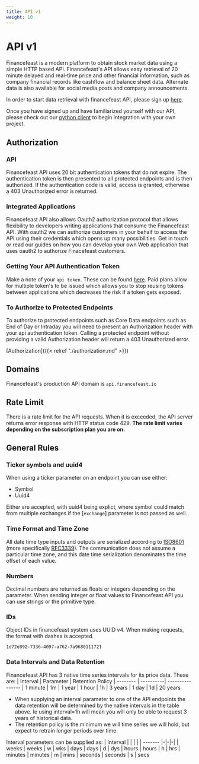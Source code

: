 ```yaml
---
title: API v1
weight: 10
---
```

# API v1
Financefeast is a modern platform to obtain stock market data using a simple HTTP based API. Financefeast's
API allows easy retrieval of 20 minute delayed and real-time price and other financial information, such as company
financial records like cashflow and balance sheet data. Alternate data is also available for social media posts and
company announcements.

In order to start data retrieval with financefeast API, please sign up
[here](https://identity.financefeast.io/account/signup).

Once you have signed up and have familiarized yourself with our API, please
check out our [python client](https://github.com/financefeast/python_client)
to begin integration with your own project.

## Authorization

### API
Financefeast API uses 20 bit authentication tokens that do not expire. The authentication token is then presented to all protected endpoints and is then authorized. 
If the authentication code is valid, access is granted, otherwise a 403 Unauthorized error is returned.

### Integrated Applications
Financefeast API also allows Oauth2 authorization protocol that allows flexibility to developers writing applications that consume the Financefeast API. 
With oauth2 we can authorize customers in your behalf to access the API using their credentials which opens up many possibilities. 
Get in touch or read our guides on how you can develop your own Web application that uses oauth2 to authorize Finacefeast customers.

### Getting Your API Authentication Token

Make a note of your `api token`. These can be found [here](https://customer.financefeast.io/#creds). Paid plans allow for multiple token's to be issued which
allows you to stop reusing tokens between applications which decreases the risk if a token gets exposed.

### To Authorize to Protected Endpoints

To authorize to protected endpoints such as Core Data endpoints such as  End of Day or Intraday you will need to present an Authorization header with your api
authentication token. 
Calling a protected endpoint without providing a valid Authorization header will return a 403 Unauthorized error.

[Authorization]({{< relref "./authorization.md" >}})

## Domains
Financefeast's production API domain is `api.financefeast.io`

## Rate Limit
There is a rate limit for the API requests.  When it is exceeded, the API
server returns error response with HTTP status code 429.  **The rate limit varies depending on the
subscription plan you are on.**

## General Rules

### Ticker symbols and uuid4
When using a ticker parameter on an endpoint you can use either:
* Symbol
* Uuid4

Either are accepted, with uuid4 being explict, where symbol could match from multiple exchanges if the [`exchange`] parameter is not passed
as well.

### Time Format and Time Zone
All date time type inputs and outputs are serialized according to
[ISO8601](https://www.iso.org/iso-8601-date-and-time-format.html)
(more specifically [RFC3339](https://tools.ietf.org/html/rfc3339)).  The
communication does not assume a particular time zone, and this date time
serialization denominates the time offset of each value.

### Numbers
Decimal numbers are returned as floats or integers depending on the parameter. When sending integer or float values
to Financefeast API you can use strings or the primitive type.

### IDs
Object IDs in financefeast system uses UUID v4.  When making requests, the format
with dashes is accepted.

```
1d72e892-7336-4097-a762-7a9680111721
```

### Data Intervals and Data Retention
Financefeast API has 3 native time series intervals for its price data. These are:
| Interval | Parameter | Retention Policy
| -------- | ----------| ----------------
| 1 minute | 1m        | 1 year
| 1 hour   | 1h        | 3 years
| 1 day    | 1d        | 20 years

* When supplying an interval parameter to one of the API endpoints the data retention will be determined by the native intervals
in the table above. Ie using interval=1h will mean you will only be able to request 3 years of historical data.
* The retention policy is the minimum we will time series we will hold, but expect to retrain longer periods over time. 

Interval parameters can be supplied as:
| Interval | | | |
| -------  |-|-|-|
| weeks    | weeks | w | wks
| days     | days  | d | dys
| hours    | hours | h | hrs
| minutes  | minutes | m | mins
| seconds  | seconds | s | secs
